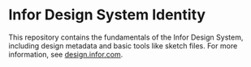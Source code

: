 # Infor Design System Identity

This repository contains the fundamentals of the Infor Design System, including design metadata and basic tools like sketch files. For more information, see [design.infor.com](#).
